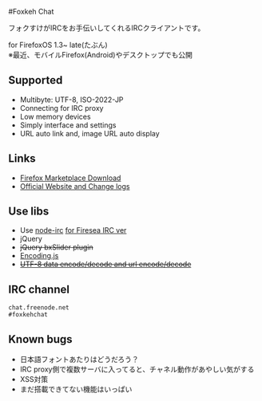 #Foxkeh Chat

フォクすけがIRCをお手伝いしてくれるIRCクライアントです。

for FirefoxOS 1.3~ late(たぶん)  
※最近、モバイルFirefox(Android)やデスクトップでも公開

## Supported
* Multibyte: UTF-8, ISO-2022-JP
* Connecting for IRC proxy
* Low memory devices
* Simply interface and settings
* URL auto link and, image URL auto display

## Links
* [Firefox Marketplace Download](https://marketplace.firefox.com/app/foxkeh-chat/)
* [Official Website and Change logs](http://sakadon.net/foxkehchat/)

## Use libs
* Use [node-irc](https://github.com/nickdesaulniers/node-irc) [for Firesea IRC ver](https://github.com/nickdesaulniers/node-irc/commit/c7281891232db4b27ce1c5e32c34eaabf50c459e)
* jQuery
* ~~jQuery bxSlider plugin~~
* [Encoding.js](https://github.com/polygonplanet/encoding.js)
* ~~[UTF-8 data encode/decode and url encode/decode](http://www.webtoolkit.info/)~~

## IRC channel

    chat.freenode.net
    #foxkehchat


## Known bugs
* 日本語フォントあたりはどうだろう？
* IRC proxy側で複数サーバに入ってると、チャネル動作があやしい気がする
* XSS対策
* まだ搭載できてない機能はいっぱい
